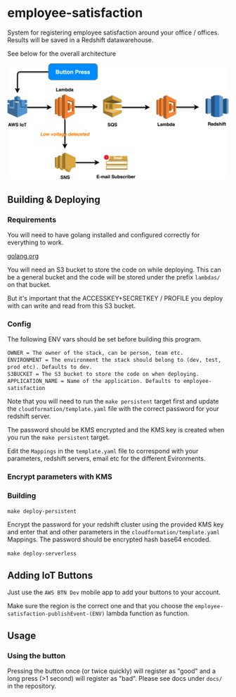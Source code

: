 # employee-satisfaction

System for registering employee satisfaction around your office / offices.
Results will be saved in a Redshift datawarehouse.

See below for the overall architecture

![Architecture](/docs/employee-satisfaction-flow.png?raw=true "Architecture")

## Building & Deploying

### Requirements

You will need to have golang installed and configured correctly for everything to work.

[golang.org](https://golang.org/dl/)

You will need an S3 bucket to store the code on while deploying. This can be a general bucket and the code will be stored under the prefix `lambdas/` on that bucket.

But it's important that the ACCESSKEY+SECRETKEY / PROFILE you deploy with can write and read from this S3 bucket.

### Config

The following ENV vars should be set before building this program.

```text
OWNER = The owner of the stack, can be person, team etc.
ENVIRONMENT = The environment the stack should belong to (dev, test, prod etc). Defaults to dev.
S3BUCKET = The S3 bucket to store the code on when deploying.
APPLICATION_NAME = Name of the application. Defaults to employee-satisfaction
```

Note that you will need to run the `make persistent` target first and update the `cloudformation/template.yaml` file with the correct password for your redshift server.

The password should be KMS encrypted and the KMS key is created when you run the `make persistent` target.

Edit the `Mappings` in the `template.yaml` file to correspond with your parameters, redshift servers, email etc for the different Evironments.

### Encrypt parameters with KMS

### Building

`make deploy-persistent`

Encrypt the password for your redshift cluster using the provided KMS key and enter that and other parameters
in the `cloudformation/template.yaml` Mappings. The password should be encrypted hash base64 encoded.

`make deploy-serverless`

## Adding IoT Buttons

Just use the `AWS BTN Dev` mobile app to add your buttons to your account.

Make sure the region is the correct one and that you choose the `employee-satisfaction-publishEvent-(ENV)` lambda function as function.

## Usage

### Using the button

Pressing the button once (or twice quickly) will register as "good" and a long press (>1 second) will register as "bad".
Please see docs under `docs/` in the repository.
